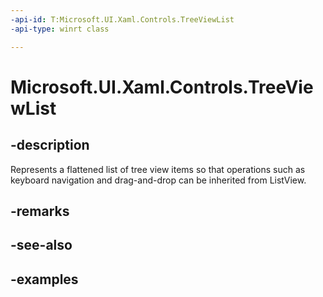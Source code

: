 ```yaml
---
-api-id: T:Microsoft.UI.Xaml.Controls.TreeViewList
-api-type: winrt class

---
```

<!-- Class syntax.
public class TreeViewList : ListView, ListView
-->

# Microsoft.UI.Xaml.Controls.TreeViewList


## -description

Represents a flattened list of tree view items so that operations such as keyboard navigation and drag-and-drop can be inherited from ListView.


## -remarks


## -see-also


## -examples


